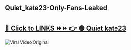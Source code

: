 
 ## Quiet_kate23-Only-Fans-Leaked

# <h2><a href="https://clipsfans.com/Quiet_kate23&ref=git">🔗 Click to LINKS ⏩⏩ 👉 🟢 Quiet kate23 </a></h2>

<a href="https://clipsfans.com/Quiet_kate23&ref=git" rel="nofollow" data-target="animated-image.originalLink"><img src="https://i.ibb.co.com/xMMVF88/686577567.gif" alt="Viral Video Original" style="max-width: 100%; display: inline-block;" data-target="animated-image.originalImage"></a>
